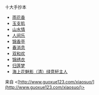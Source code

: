 十大手抄本

- [雨花香](http://www.guoxue123.com/xiaosuo/shoucao/yhx/index.htm)
- [玉支肌](http://www.guoxue123.com/xiaosuo/shoucao/yxj/index.htm)
- [山水情](http://www.guoxue123.com/xiaosuo/shoucao/ssq/index.htm)
- [人间乐](http://www.guoxue123.com/xiaosuo/shoucao/rjr/index.htm)
- [锦香亭](http://www.guoxue123.com/xiaosuo/shoucao/jxt/index.htm)
- [春消息](http://www.guoxue123.com/xiaosuo/shoucao/cxx/index.htm)
- [双和欢](http://www.guoxue123.com/xiaosuo/shoucao/shh/index.htm)
- [锦绣衣](http://www.guoxue123.com/xiaosuo/shoucao/jxy/index.htm)
- [归莲梦](http://www.guoxue123.com/xiaosuo/shoucao/glm/index.htm)
- [海上花魅影（清）绿意轩主人](http://www.guoxue123.com/xiaosuo/shoucao/hsh/index.htm)

来自 <[http://www.guoxue123.com/xiaosuo/](http://www.guoxue123.com/xiaosuo/)>